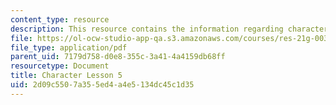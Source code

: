 ```yaml
---
content_type: resource
description: This resource contains the information regarding character lesson 5.
file: https://ol-ocw-studio-app-qa.s3.amazonaws.com/courses/res-21g-003-learning-chinese-a-foundation-course-in-mandarin-spring-2011/2d09c5507a355ed4a4e5134dc45c1d35_MITRES_21G_003S11_char05.pdf
file_type: application/pdf
parent_uid: 7179d758-d0e8-355c-3a41-4a4159db68ff
resourcetype: Document
title: Character Lesson 5
uid: 2d09c550-7a35-5ed4-a4e5-134dc45c1d35
---
```

